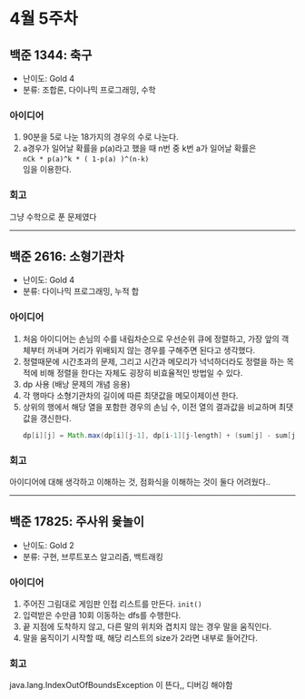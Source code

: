 # 4월 5주차
## 백준 1344: 축구
- 난이도: Gold 4
- 분류: 조합론, 다이나믹 프로그래밍, 수학

### 아이디어
1. 90분을 5로 나눈 18가지의 경우의 수로 나눈다.
2. a경우가 일어날 확률을 p(a)라고 했을 때 n번 중 k번 a가 일어날 확률은  
    `nCk * p(a)^k * ( 1-p(a) )^(n-k)`  
    임을 이용한다.

### 회고
그냥 수학으로 푼 문제였다

___
## 백준 2616: 소형기관차
- 난이도: Gold 4
- 분류: 다이나믹 프로그래밍, 누적 합

### 아이디어
1. 처음 아이디어는 손님의 수를 내림차순으로 우선순위 큐에 정렬하고, 가장 앞의 객체부터 꺼내며 거리가 위배되지 않는 경우를 구해주면 된다고 생각했다.
2. 정렬때문에 시간초과의 문제, 그리고 시간과 메모리가 넉넉하더라도 정렬을 하는 목적에 비해 정렬을 한다는 자체도 굉장히 비효율적인 방법일 수 있다.
3. dp 사용 (배낭 문제의 개념 응용)
4. 각 행마다 소형기관차의 길이에 따른 최댓값을 메모이제이션 한다.
5. 상위의 행에서 해당 열을 포함한 경우의 손님 수, 이전 열의 결과값을 비교하며 최댓값을 갱신한다.
    ```java
    dp[i][j] = Math.max(dp[i][j-1], dp[i-1][j-length] + (sum[j] - sum[j-length]));
    ```

### 회고
아이디어에 대해 생각하고 이해하는 것, 점화식을 이해하는 것이 둘다 어려웠다..

____
## 백준 17825: 주사위 윷놀이
- 난이도: Gold 2
- 분류: 구현, 브루트포스 알고리즘, 백트래킹

### 아이디어
1. 주어진 그림대로 게임판 인접 리스트를 만든다. `init()`
2. 입력받은 수만큼 10회 이동하는 dfs를 수행한다.
3. 끝 지점에 도착하지 않고, 다른 말의 위치와 겹치지 않는 경우 말을 움직인다.
4. 말을 움직이기 시작할 때, 해당 리스트의 size가 2라면 내부로 들어간다.

### 회고
java.lang.IndexOutOfBoundsException 이 뜬다,, 디버깅 해야함